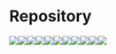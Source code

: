 # Repository
<div style="display: flex; flex-wrap: wrap;" align="center">  
  <a target="_blank" href="https://github.com/unipr-org/FdP-A">
    <img align="center" src="https://github-readme-stats.vercel.app/api/pin/?username=unipr-org&repo=FdP-A" />
  </a>
  <a target="_blank" href="https://github.com/unipr-org/FdP-B">
    <img align="center" src="https://github-readme-stats.vercel.app/api/pin/?username=unipr-org&repo=FdP-B" />
  </a>
  <a target="_blank" href="https://github.com/unipr-org/ASD">
    <img align="center" src="https://github-readme-stats.vercel.app/api/pin/?username=unipr-org&repo=ASD" />
  </a>
  <a target="_blank" href="https://github.com/unipr-org/BdD">
    <img align="center" src="https://github-readme-stats.vercel.app/api/pin/?username=unipr-org&repo=BdD" />
  </a>
  <a target="_blank" href="https://github.com/unipr-org/SO">
    <img align="center" src="https://github-readme-stats.vercel.app/api/pin/?username=unipr-org&repo=SO" />
  </a>
  <a target="_blank" href="https://github.com/unipr-org/CN">
    <img align="center" src="https://github-readme-stats.vercel.app/api/pin/?username=unipr-org&repo=CN" />
  </a>
  <a target="_blank" href="https://github.com/unipr-org/MdP">
    <img align="center" src="https://github-readme-stats.vercel.app/api/pin/?username=unipr-org&repo=MdP" />
  </a>
  <a target="_blank" href="https://github.com/unipr-org/ASC">
    <img align="center" src="https://github-readme-stats.vercel.app/api/pin/?username=unipr-org&repo=ASC" />
  </a>
  <a target="_blank" href="https://github.com/unipr-org/PM">
    <img align="center" src="https://github-readme-stats.vercel.app/api/pin/?username=unipr-org&repo=PM" />
  </a>
  <a target="_blank" href="https://github.com/unipr-org/FdI">
    <img align="center" src="https://github-readme-stats.vercel.app/api/pin/?username=unipr-org&repo=FdI" />
  </a>
  <a href="https://github.com/unipr-org/PoaM" target="_blank">
    <img align="center" src="https://github-readme-stats.vercel.app/api/pin/?username=unipr-org&repo=PoaM" />
  </a> 
</div>
